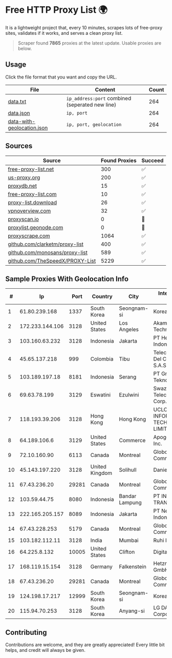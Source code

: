 
# Free HTTP Proxy List 🌍

It is a lightweight project that, every 10 minutes, scrapes lots of free-proxy sites, validates if it works, and serves a clean proxy list.


> Scraper found **7865** proxies at the latest update. Usable proxies are below.

## Usage

Click the file format that you want and copy the URL.


|File|Content|Count|
|----|-------|-----|
|[data.txt](https://raw.githubusercontent.com/themiralay/Proxy-List-World/master/data.txt)|`ip_address:port` combined (seperated new line)|264|
|[data.json](https://raw.githubusercontent.com/themiralay/Proxy-List-World/master/data.json)|`ip, port`|264|
|[data-with-geolocation.json](https://raw.githubusercontent.com/themiralay/Proxy-List-World/master/data-with-geolocation.json)|`ip, port, geolocation`|264|

## Sources

|Source|Found Proxies|Succeed|
|------|-------------|-------|
|[free-proxy-list.net](https://free-proxy-list.net)|300|✅|
|[us-proxy.org](https://www.us-proxy.org)|200|✅|
|[proxydb.net](http://proxydb.net)|15|✅|
|[free-proxy-list.com](https://free-proxy-list.com/?page=&port=&type%5B%5D=http&type%5B%5D=https&up_time=0&search=Search)|10|✅|
|[proxy-list.download](https://www.proxy-list.download/HTTP)|26|✅|
|[vpnoverview.com](https://vpnoverview.com/privacy/anonymous-browsing/free-proxy-servers)|32|✅|
|[proxyscan.io](https://www.proxyscan.io)|0|🚫|
|[proxylist.geonode.com](https://proxylist.geonode.com/api/proxy-list?limit=300&page=1&sort_by=lastChecked&sort_type=desc&protocols=http,https)|0|🚫|
|[proxyscrape.com](https://api.proxyscrape.com/v2/?request=displayproxies&protocol=http&timeout=10000&country=all&ssl=all&anonymity=all)|1064|✅|
|[github.com/clarketm/proxy-list](https://raw.githubusercontent.com/clarketm/proxy-list/master/proxy-list-raw.txt)|400|✅|
|[github.com/monosans/proxy-list](https://raw.githubusercontent.com/monosans/proxy-list/main/proxies/http.txt)|589|✅|
|[github.com/TheSpeedX/PROXY-List](https://raw.githubusercontent.com/TheSpeedX/PROXY-List/master/http.txt)|5229|✅|


## Sample Proxies With Geolocation Info

|#|Ip|Port|Country|City|Internet Service Provider|
|-|--|----|-------|----|-------------------------|
|1|61.80.239.168|1337|South Korea|Seongnam-si|Korea Telecom|
|2|172.233.144.106|3128|United States|Los Angeles|Akamai Technologies, Inc.|
|3|103.160.63.232|3128|Indonesia|Jakarta|PT Herza Digital Indonesia|
|4|45.65.137.218|999|Colombia|Tibu|Telecomunicaciones Del Catatumbo S.A.S|
|5|103.189.197.18|8181|Indonesia|Serang|PT Graha Sumber Teknologi|
|6|69.63.78.199|3129|Eswatini|Ezulwini|Swaziland Posts & Telecommunications Corp.|
|7|118.193.39.206|3128|Hong Kong|Hong Kong|UCLOUD INFORMATION TECHNOLOGY (HK) LIMITED|
|8|64.189.106.6|3129|United States|Commerce|Apogee Telecom Inc.|
|9|72.10.160.90|6113|Canada|Montreal|GloboTech Communications|
|10|45.143.197.220|3128|United Kingdom|Solihull|Daniel Jackson|
|11|67.43.236.20|29281|Canada|Montreal|GloboTech Communications|
|12|103.59.44.75|8080|Indonesia|Bandar Lampung|PT INDONESIA TRANS NETWORK|
|13|222.165.205.157|8089|Indonesia|Jakarta|PT NettoCyber Indonesia|
|14|67.43.228.253|5179|Canada|Montreal|GloboTech Communications|
|15|103.182.112.11|3128|India|Mumbai|Ruhi Infotech|
|16|64.225.8.132|10005|United States|Clifton|DigitalOcean, LLC|
|17|168.119.15.154|3128|Germany|Falkenstein|Hetzner Online GmbH|
|18|67.43.236.20|29281|Canada|Montreal|GloboTech Communications|
|19|124.198.17.217|12999|South Korea|Seongnam-si|Korea Telecom|
|20|115.94.70.253|3128|South Korea|Anyang-si|LG DACOM Corporation|



## Contributing

Contributions are welcome, and they are greatly appreciated! Every
little bit helps, and credit will always be given.


